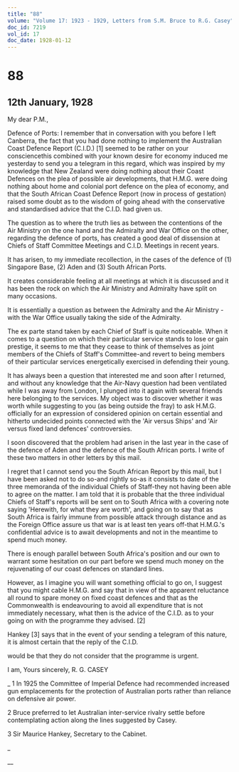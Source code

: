 ```yaml
---
title: "88"
volume: "Volume 17: 1923 - 1929, Letters from S.M. Bruce to R.G. Casey"
doc_id: 7219
vol_id: 17
doc_date: 1928-01-12
---
```


# 88

## 12th January, 1928

My dear P.M.,

Defence of Ports: I remember that in conversation with you before I left Canberra, the fact that you had done nothing to implement the Australian Coast Defence Report (C.I.D.) [1] seemed to be rather on your consciencethis combined with your known desire for economy induced me yesterday to send you a telegram in this regard, which was inspired by my knowledge that New Zealand were doing nothing about their Coast Defences on the plea of possible air developments, that H.M.G. were doing nothing about home and colonial port defence on the plea of economy, and that the South African Coast Defence Report (now in process of gestation) raised some doubt as to the wisdom of going ahead with the conservative and standardised advice that the C.I.D. had given us.

The question as to where the truth lies as between the contentions of the Air Ministry on the one hand and the Admiralty and War Office on the other, regarding the defence of ports, has created a good deal of dissension at Chiefs of Staff Committee Meetings and C.I.D. Meetings in recent years.

It has arisen, to my immediate recollection, in the cases of the defence of (1) Singapore Base, (2) Aden and (3) South African Ports.

It creates considerable feeling at all meetings at which it is discussed and it has been the rock on which the Air Ministry and Admiralty have split on many occasions.

It is essentially a question as between the Admiralty and the Air Ministry -with the War Office usually taking the side of the Admiralty.

The ex parte stand taken by each Chief of Staff is quite noticeable. When it comes to a question on which their particular service stands to lose or gain prestige, it seems to me that they cease to think of themselves as joint members of the Chiefs of Staff's Committee-and revert to being members of their particular services energetically exercised in defending their young.

It has always been a question that interested me and soon after I returned, and without any knowledge that the Air-Navy question had been ventilated while I was away from London, I plunged into it again with several friends here belonging to the services. My object was to discover whether it was worth while suggesting to you (as being outside the fray) to ask H.M.G. officially for an expression of considered opinion on certain essential and hitherto undecided points connected with the 'Air versus Ships' and 'Air versus fixed land defences' controversies.

I soon discovered that the problem had arisen in the last year in the case of the defence of Aden and the defence of the South African ports. I write of these two matters in other letters by this mail.

I regret that I cannot send you the South African Report by this mail, but I have been asked not to do so-and rightly so-as it consists to date of the three memoranda of the individual Chiefs of Staff-they not having been able to agree on the matter. I am told that it is probable that the three individual Chiefs of Staff's reports will be sent on to South Africa with a covering note saying 'Herewith, for what they are worth', and going on to say that as South Africa is fairly immune from possible attack through distance and as the Foreign Office assure us that war is at least ten years off-that H.M.G.'s confidential advice is to await developments and not in the meantime to spend much money.

There is enough parallel between South Africa's position and our own to warrant some hesitation on our part before we spend much money on the rejuvenating of our coast defences on standard lines.

However, as I imagine you will want something official to go on, I suggest that you might cable H.M.G. and say that in view of the apparent reluctance all round to spare money on fixed coast defences and that as the Commonwealth is endeavouring to avoid all expenditure that is not immediately necessary, what then is the advice of the C.I.D. as to your going on with the programme they advised. [2]

Hankey [3] says that in the event of your sending a telegram of this nature, it is almost certain that the reply of the C.I.D.

would be that they do not consider that the programme is urgent.

I am, Yours sincerely, R. G. CASEY 

_ 1 In 1925 the Committee of Imperial Defence had recommended increased gun emplacements for the protection of Australian ports rather than reliance on defensive air power.

2 Bruce preferred to let Australian inter-service rivalry settle before contemplating action along the lines suggested by Casey.

3 Sir Maurice Hankey, Secretary to the Cabinet.

_

__
